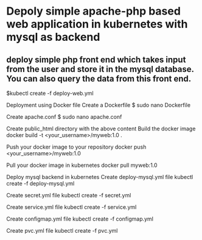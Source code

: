 # Depoly simple apache-php based web application in kubernetes with mysql as backend

## deploy simple php front end which takes input from the user and store it in the mysql database. You can also query the data from this front end. 

$kubectl create -f deploy-web.yml

Deployment using Docker file
Create a Dockerfile
$ sudo nano Dockerfile

Create apache.conf
$ sudo nano apache.conf

Create public_html directory with the above content
Build the docker image
docker build -t <your_username>/myweb:1.0 .

Push your docker image to your repository
docker push <your_username>/myweb:1.0

Pull your docker image in kubernetes
docker pull myweb:1.0









Deploy mysql backend in kubernetes
Create deploy-mysql.yml file
kubectl create -f deploy-mysql.yml

Create secret.yml file
kubectl create -f secret.yml

Create service.yml file
kubectl create -f service.yml

Create configmap.yml file
kubectl create -f configmap.yml

Create pvc.yml file
kubectl create -f pvc.yml







